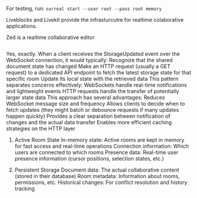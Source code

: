 
For testing, run:
`surreal start --user root --pass root memory`




Liveblocks and Livekit provide the infrasturcutre for realtime colaborative applications. 




Zed is a realtime collaborative editor 

```

```




Yes, exactly. When a client receives the StorageUpdated event over the WebSocket connection, it would typically:
Recognize that the shared document state has changed
Make an HTTP request (usually a GET request) to a dedicated API endpoint to fetch the latest storage state for that specific room
Update its local state with the retrieved data
This pattern separates concerns effectively:
WebSockets handle real-time notifications and lightweight events
HTTP requests handle the transfer of potentially larger state data
This approach has several advantages:
Reduces WebSocket message size and frequency
Allows clients to decide when to fetch updates (they might batch or debounce requests if many updates happen quickly)
Provides a clear separation between notification of changes and the actual data transfer
Enables more efficient caching strategies on the HTTP layer



1. Active Room State
In-memory state: Active rooms are kept in memory for fast access and real-time operations
Connection information: Which users are connected to which rooms
Presence data: Real-time user presence information (cursor positions, selection states, etc.)

2. Persistent Storage
Document data: The actual collaborative content (stored in their database)
Room metadata: Information about rooms, permissions, etc.
Historical changes: For conflict resolution and history tracking



